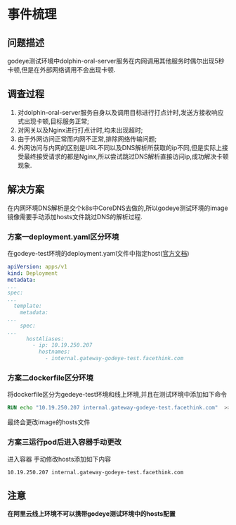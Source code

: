# 事件梳理

## 问题描述

godeye测试环境中dolphin-oral-server服务在内网调用其他服务时偶尔出现5秒卡顿,但是在外部网络调用不会出现卡顿.

## 调查过程

1. 对dolphin-oral-server服务自身以及调用目标进行打点计时,发送方接收响应式出现卡顿,目标服务正常;
2. 对网关以及Nginx进行打点计时,均未出现超时;
3. 由于外网访问正常而内网不正常,排除网络传输问题;
4. 外网访问与内网的区别是URL不同以及DNS解析所获取的ip不同,但是实际上接受最终接受请求的都是Nginx,所以尝试跳过DNS解析直接访问ip,成功解决卡顿现象.

## 解决方案

在内网环境DNS解析是交个k8s中CoreDNS去做的,所以godeye测试环境的image镜像需要手动添加hosts文件跳过DNS的解析过程.

### 方案一deployment.yaml区分环境

在godeye-test环境的deployment.yaml文件中指定host([官方文档](https://kubernetes.io/docs/concepts/services-networking/add-entries-to-pod-etc-hosts-with-host-aliases/#adding-additional-entries-with-hostaliases))

```yaml
apiVersion: apps/v1
kind: Deployment
metadata:
...
spec:
...
  template:
    metadata:
...
    spec:
...
      hostAliases:
        - ip: 10.19.250.207
          hostnames:
            - internal.gateway-godeye-test.facethink.com
```



### 方案二dockerfile区分环境

将dockerfile区分为gedeye-test环境和线上环境,并且在测试环境中添加如下命令

```dockerfile
RUN echo "10.19.250.207 internal.gateway-godeye-test.facethink.com"  >> /etc/hosts
```

最终会更改image的hosts文件

### 方案三运行pod后进入容器手动更改

进入容器 手动修改hosts添加如下内容

```
10.19.250.207 internal.gateway-godeye-test.facethink.com
```

## 注意

**在阿里云线上环境不可以携带godeye测试环境中的hosts配置**

